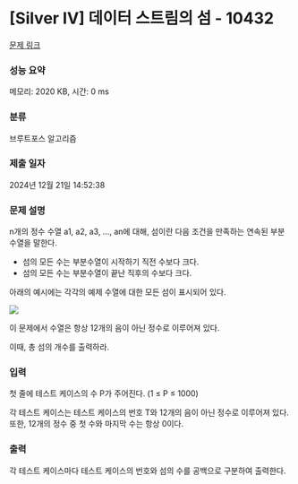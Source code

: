# [Silver IV] 데이터 스트림의 섬 - 10432 

[문제 링크](https://www.acmicpc.net/problem/10432) 

### 성능 요약

메모리: 2020 KB, 시간: 0 ms

### 분류

브루트포스 알고리즘

### 제출 일자

2024년 12월 21일 14:52:38

### 문제 설명

<p>n개의 정수 수열 a1, a2, a3, ..., an에 대해, 섬이란 다음 조건을 만족하는 연속된 부분수열을 말한다.</p>

<ul>
	<li>섬의 모든 수는 부분수열이 시작하기 직전 수보다 크다.</li>
	<li>섬의 모든 수는 부분수열이 끝난 직후의 수보다 크다.</li>
</ul>

<p>아래의 예시에는 각각의 예제 수열에 대한 모든 섬이 표시되어 있다.</p>

<p><img src="https://www.acmicpc.net/upload/images2/island(1).png"></p>

<p>이 문제에서 수열은 항상 12개의 음이 아닌 정수로 이루어져 있다.</p>

<p>이때, 총 섬의 개수를 출력하라.</p>

### 입력 

 <p>첫 줄에 테스트 케이스의 수 P가 주어진다. (1 ≤ P ≤ 1000)</p>

<p>각 테스트 케이스는 테스트 케이스의 번호 T와 12개의 음이 아닌 정수로 이루어져 있다. 또한, 12개의 정수 중 첫 수와 마지막 수는 항상 0이다.</p>

### 출력 

 <p>각 테스트 케이스마다 테스트 케이스의 번호와 섬의 수를 공백으로 구분하여 출력한다.</p>

